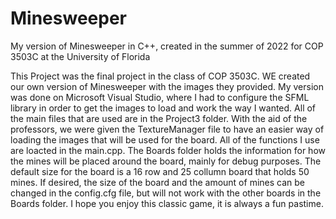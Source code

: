 # Minesweeper
My version of Minesweeper in C++, created in the summer of 2022 for COP 3503C at the University of Florida

This Project was the final project in the class of COP 3503C. WE created our own version of Minesweeper with the images they provided.
My version was done on Microsoft Visual Studio, where I had to configure the SFML library in order to get the images to load and work
the way I wanted. All of the main files that are used are in the Project3 folder. With the aid of the professors, we were given the
TextureManager file to have an easier way of loading the images that will be used for the board. All of the functions I use are loacted
in the main.cpp. The Boards folder holds the information for how the mines will be placed around the board, mainly for debug purposes. 
The default size for the board is a 16 row and 25 collumn board that holds 50 mines. If desired, the size of the board and the amount 
of mines can be changed in the config.cfg file, but will not work with the other boards in the Boards folder. I hope you enjoy this
classic game, it is always a fun pastime.
